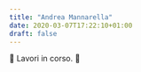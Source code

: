 ```yaml
---
title: "Andrea Mannarella"
date: 2020-03-07T17:22:10+01:00
draft: false
---
```


🚧 Lavori in corso. 🚧